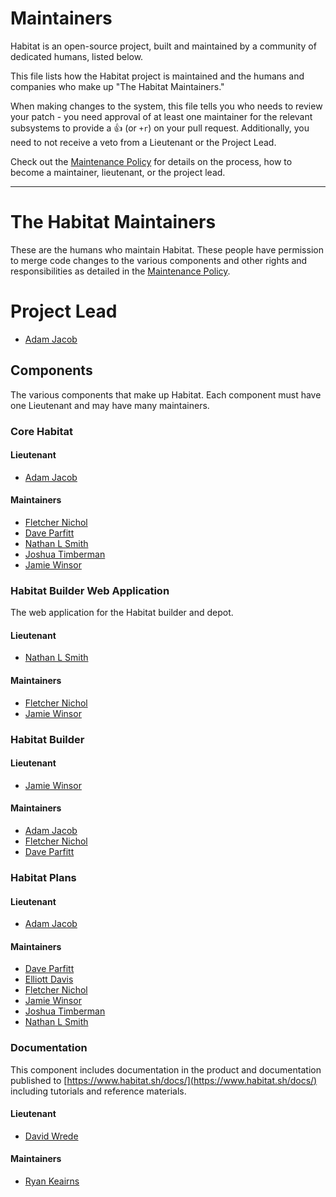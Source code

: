 # Maintainers

Habitat is an open-source project, built and maintained by a community of
dedicated humans, listed below.

This file lists how the Habitat project is maintained and the humans and
companies who make up "The Habitat Maintainers."

When making changes to the system, this file tells you who needs to review your
patch - you need approval of at least one maintainer for the relevant subsystems
to provide a :+1: (or `+r`) on your pull request. Additionally, you need to not
receive a veto from a Lieutenant or the Project Lead.

Check out the [Maintenance Policy](maintenance-policy.md) for details on the
process, how to become a maintainer, lieutenant, or the project lead.

---

# The Habitat Maintainers

These are the humans who maintain Habitat.  These people have permission to
merge code changes to the various components and other rights and
responsibilities as detailed in the [Maintenance Policy](maintenance-policy.md).

# Project Lead

* [Adam Jacob](https://github.com/adamhjk)

## Components

The various components that make up Habitat.  Each component must have one
Lieutenant and may have many maintainers.

### Core Habitat

#### Lieutenant

* [Adam Jacob](https://github.com/adamhjk)

#### Maintainers

* [Fletcher Nichol](https://github.com/fnichol)
* [Dave Parfitt](https://github.com/metadave)
* [Nathan L Smith](https://github.com/smith)
* [Joshua Timberman](https://github.com/jtimberman)
* [Jamie Winsor](https://github.com/reset)

### Habitat Builder Web Application

The web application for the Habitat builder and depot.

#### Lieutenant

* [Nathan L Smith](https://github.com/smith)

#### Maintainers

* [Fletcher Nichol](https://github.com/fnichol)
* [Jamie Winsor](https://github.com/reset)

### Habitat Builder

#### Lieutenant

* [Jamie Winsor](https://github.com/reset)

#### Maintainers

* [Adam Jacob](https://github.com/adamhjk)
* [Fletcher Nichol](https://github.com/fnichol)
* [Dave Parfitt](https://github.com/metadave)

### Habitat Plans

#### Lieutenant

* [Adam Jacob](https://github.com/adamhjk)

#### Maintainers

* [Dave Parfitt](https://github.com/metadave)
* [Elliott Davis](https://github.com/elliott-davis)
* [Fletcher Nichol](https://github.com/fnichol)
* [Jamie Winsor](https://github.com/reset)
* [Joshua Timberman](https://github.com/jtimberman)
* [Nathan L Smith](https://github.com/smith)

### Documentation

This component includes documentation in the product and documentation published
to [https://www.habitat.sh/docs/](https://www.habitat.sh/docs/) including
tutorials and reference materials.

#### Lieutenant

* [David Wrede](https://github.com/davidwrede)

#### Maintainers

* [Ryan Keairns](https://github.com/ryankeairns)

